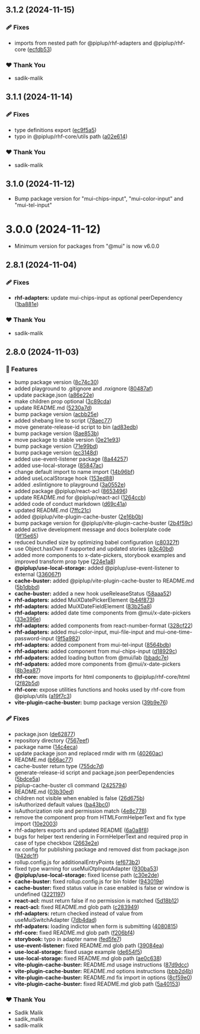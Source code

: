 ## 3.1.2 (2024-11-15)

### 🩹 Fixes

- imports from nested path for @piplup/rhf-adapters and @piplup/rhf-core ([ecfdb53](https://github.com/sadik-malik/piplup/commit/ecfdb53))

### ❤️  Thank You

- sadik-malik

## 3.1.1 (2024-11-14)

### 🩹 Fixes

- type definitions export ([ec9f5a5](https://github.com/sadik-malik/piplup/commit/ec9f5a5))
- typo in @piplup/rhf-core/utils path ([a02e614](https://github.com/sadik-malik/piplup/commit/a02e614))

### ❤️  Thank You

- sadik-malik

## 3.1.0 (2024-11-12)

- Bump package version for "mui-chips-input", "mui-color-input" and "mui-tel-input"

# 3.0.0 (2024-11-12)

- Minimum version for packages from "@mui" is now v6.0.0

## 2.8.1 (2024-11-04)

### 🩹 Fixes

- **rhf-adapters:** update mui-chips-input as optional peerDependency ([1ba881e](https://github.com/sadik-malik/piplup/commit/1ba881e))

### ❤️ Thank You

- sadik-malik

## 2.8.0 (2024-11-03)

### 🚀 Features

- bump package version ([8c74c30](https://github.com/sadik-malik/piplup/commit/8c74c30))
- added playground to .gitignore and .nxignore ([80487af](https://github.com/sadik-malik/piplup/commit/80487af))
- update package.json ([a86e22e](https://github.com/sadik-malik/piplup/commit/a86e22e))
- make children prop optional ([3c89cda](https://github.com/sadik-malik/piplup/commit/3c89cda))
- update README.md ([5230a7d](https://github.com/sadik-malik/piplup/commit/5230a7d))
- bump package version ([acbb25e](https://github.com/sadik-malik/piplup/commit/acbb25e))
- added shebang line to script ([78aec77](https://github.com/sadik-malik/piplup/commit/78aec77))
- move generate-release-id script to bin ([ad83edb](https://github.com/sadik-malik/piplup/commit/ad83edb))
- bump package version ([8ae853b](https://github.com/sadik-malik/piplup/commit/8ae853b))
- move package to stable version ([0e21e93](https://github.com/sadik-malik/piplup/commit/0e21e93))
- bump package version ([71e99bd](https://github.com/sadik-malik/piplup/commit/71e99bd))
- bump package version ([ec3148d](https://github.com/sadik-malik/piplup/commit/ec3148d))
- added use-event-listener package ([8a44257](https://github.com/sadik-malik/piplup/commit/8a44257))
- added use-local-storage ([85847ac](https://github.com/sadik-malik/piplup/commit/85847ac))
- change default import to name import ([14b96bf](https://github.com/sadik-malik/piplup/commit/14b96bf))
- added useLocalStorage hook ([153ed88](https://github.com/sadik-malik/piplup/commit/153ed88))
- added .eslintignore to playground ([3a0552e](https://github.com/sadik-malik/piplup/commit/3a0552e))
- added package @piplup/react-acl ([8653496](https://github.com/sadik-malik/piplup/commit/8653496))
- update README.md for @piplup/react-acl ([1264ccb](https://github.com/sadik-malik/piplup/commit/1264ccb))
- added code of conduct markdown ([d69c41a](https://github.com/sadik-malik/piplup/commit/d69c41a))
- updated README.md ([7ffc21c](https://github.com/sadik-malik/piplup/commit/7ffc21c))
- added @piplup/vite-plugin-cache-buster ([2e16b0b](https://github.com/sadik-malik/piplup/commit/2e16b0b))
- bump package version for @piplup/vite-plugin-cache-buster ([2b4f59c](https://github.com/sadik-malik/piplup/commit/2b4f59c))
- added active development message and docs boilerplate code ([9f15e65](https://github.com/sadik-malik/piplup/commit/9f15e65))
- reduced bundled size by optimizing babel configuration ([c80327f](https://github.com/sadik-malik/piplup/commit/c80327f))
- use Object.hasOwn if supported and updated stories ([e3c40bd](https://github.com/sadik-malik/piplup/commit/e3c40bd))
- added more components to x-date-pickers, storybook examples and improved transform prop type ([224e1a8](https://github.com/sadik-malik/piplup/commit/224e1a8))
- **@piplup/use-local-storage:** added @piplup/use-event-listener to external ([336067f](https://github.com/sadik-malik/piplup/commit/336067f))
- **cache-buster:** added @piplup/vite-plugin-cache-buster to README.md ([5b1dbbd](https://github.com/sadik-malik/piplup/commit/5b1dbbd))
- **cache-buster:** added a new hook useReleaseStatus ([58aaa52](https://github.com/sadik-malik/piplup/commit/58aaa52))
- **rhf-adapters:** added MuiXDatePickerElement ([b44f873](https://github.com/sadik-malik/piplup/commit/b44f873))
- **rhf-adapters:** added MuiXDateFieldElement ([83b25a8](https://github.com/sadik-malik/piplup/commit/83b25a8))
- **rhf-adapters:** added date time components from @mui/x-date-pickers ([33e396e](https://github.com/sadik-malik/piplup/commit/33e396e))
- **rhf-adapters:** added components from react-number-format ([328cf22](https://github.com/sadik-malik/piplup/commit/328cf22))
- **rhf-adapters:** added mui-color-input, mui-file-input and mui-one-time-password-input ([9f5a982](https://github.com/sadik-malik/piplup/commit/9f5a982))
- **rhf-adapters:** added component from mui-tel-input ([8564bdb](https://github.com/sadik-malik/piplup/commit/8564bdb))
- **rhf-adapters:** added component from mui-chips-input ([d18929c](https://github.com/sadik-malik/piplup/commit/d18929c))
- **rhf-adpaters:** added loading button from @mui/lab ([bbadc7e](https://github.com/sadik-malik/piplup/commit/bbadc7e))
- **rhf-adpaters:** added more components from @mui/x-date-pickers ([8b3ea87](https://github.com/sadik-malik/piplup/commit/8b3ea87))
- **rhf-core:** move imports for html components to @piplup/rhf-core/html ([2f82b5d](https://github.com/sadik-malik/piplup/commit/2f82b5d))
- **rhf-core:** expose utilities functions and hooks used by rhf-core from @piplup/utils ([a19f7c3](https://github.com/sadik-malik/piplup/commit/a19f7c3))
- **vite-plugin-cache-buster:** bump package version ([39b9e76](https://github.com/sadik-malik/piplup/commit/39b9e76))

### 🩹 Fixes

- package.json ([de62877](https://github.com/sadik-malik/piplup/commit/de62877))
- repository directory ([7567eef](https://github.com/sadik-malik/piplup/commit/7567eef))
- package name ([14c4eca](https://github.com/sadik-malik/piplup/commit/14c4eca))
- update package json and replaced rmdir with rm ([40260ac](https://github.com/sadik-malik/piplup/commit/40260ac))
- README.md ([b66ac77](https://github.com/sadik-malik/piplup/commit/b66ac77))
- cache-buster return type ([755dc7d](https://github.com/sadik-malik/piplup/commit/755dc7d))
- generate-release-id script and package.json peerDependencies ([5bdce5a](https://github.com/sadik-malik/piplup/commit/5bdce5a))
- piplup-cache-buster cli command ([2425794](https://github.com/sadik-malik/piplup/commit/2425794))
- README.md ([03b30ed](https://github.com/sadik-malik/piplup/commit/03b30ed))
- children not visible when enabled is false ([26d675b](https://github.com/sadik-malik/piplup/commit/26d675b))
- isAuthorized default values ([ba43bc0](https://github.com/sadik-malik/piplup/commit/ba43bc0))
- isAuthorization role and permission match ([4e8c778](https://github.com/sadik-malik/piplup/commit/4e8c778))
- remove the component prop from HTMLFormHelperText and fix type import ([10e2003](https://github.com/sadik-malik/piplup/commit/10e2003))
- rhf-adapters exports and updated README ([6a0a8f8](https://github.com/sadik-malik/piplup/commit/6a0a8f8))
- bugs for helper text rendering in FormHelperText and required prop in case of type checkbox ([2663e2e](https://github.com/sadik-malik/piplup/commit/2663e2e))
- nx config for publishing package and removed dist from package.json ([942dc1f](https://github.com/sadik-malik/piplup/commit/942dc1f))
- rollup.config.js for additionalEntryPoints ([ef673b2](https://github.com/sadik-malik/piplup/commit/ef673b2))
- fixed type warning for useMuiOtpInputAdapter ([930ba53](https://github.com/sadik-malik/piplup/commit/930ba53))
- **@piplup/use-local-storage:** fixed license path ([c30e2de](https://github.com/sadik-malik/piplup/commit/c30e2de))
- **cache-buster:** fixed rollup.config.js for bin folder ([943019e](https://github.com/sadik-malik/piplup/commit/943019e))
- **cache-buster:** fixed status value in case enabled is false or window is undefined ([3221197](https://github.com/sadik-malik/piplup/commit/3221197))
- **react-acl:** must return false if no permission is matched ([5d18b12](https://github.com/sadik-malik/piplup/commit/5d18b12))
- **react-acl:** fixed README.md glob path ([c283949](https://github.com/sadik-malik/piplup/commit/c283949))
- **rhf-adapters:** return checked instead of value from useMuiSwitchAdapter ([7db4dad](https://github.com/sadik-malik/piplup/commit/7db4dad))
- **rhf-adpaters:** loading indictor when form is submitting ([4080815](https://github.com/sadik-malik/piplup/commit/4080815))
- **rhf-core:** fixed README.md glob path ([f206bf4](https://github.com/sadik-malik/piplup/commit/f206bf4))
- **storybook:** typo in adapter name ([fed5fe7](https://github.com/sadik-malik/piplup/commit/fed5fe7))
- **use-event-listener:** fixed README.md glob path ([39084ea](https://github.com/sadik-malik/piplup/commit/39084ea))
- **use-local-storage:** fixed usage example ([de654f5](https://github.com/sadik-malik/piplup/commit/de654f5))
- **use-local-storage:** fixed README.md glob path ([ae0c638](https://github.com/sadik-malik/piplup/commit/ae0c638))
- **vite-plugin-cache-buster:** README.md usage instructions ([87d9dcc](https://github.com/sadik-malik/piplup/commit/87d9dcc))
- **vite-plugin-cache-buster:** README.md options instructions ([bbb2d4b](https://github.com/sadik-malik/piplup/commit/bbb2d4b))
- **vite-plugin-cache-buster:** README.md fix import in options ([8cf59e0](https://github.com/sadik-malik/piplup/commit/8cf59e0))
- **vite-plugin-cache-buster:** fixed README.md glob path ([5a40153](https://github.com/sadik-malik/piplup/commit/5a40153))

### ❤️ Thank You

- Sadik Malik
- sadik_malik
- sadik-malik
